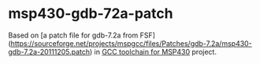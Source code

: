 msp430-gdb-72a-patch
====================

Based on [a patch file for gdb-7.2a from FSF] (https://sourceforge.net/projects/mspgcc/files/Patches/gdb-7.2a/msp430-gdb-7.2a-20111205.patch)
in [GCC toolchain for MSP430](https://sourceforge.net/projects/mspgcc/)  project.
